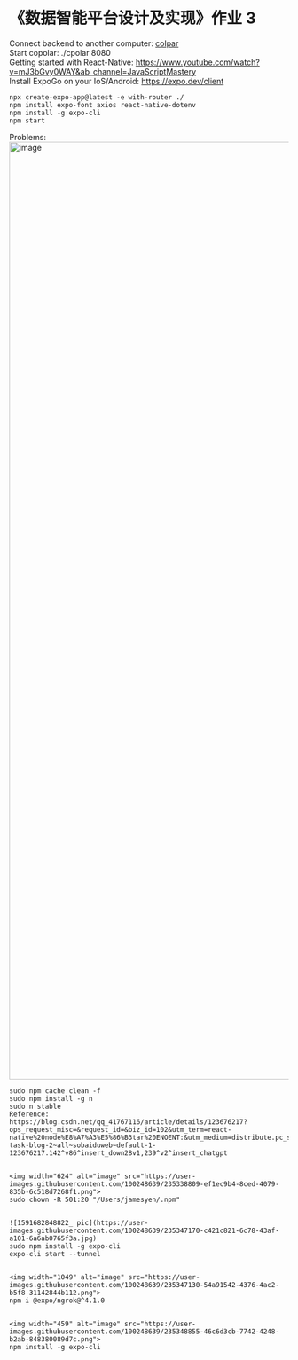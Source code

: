 # 《数据智能平台设计及实现》作业 3

Connect backend to another computer: [colpar](https://dashboard.cpolar.com/get-started)    
Start copolar: ./cpolar 8080  
Getting started with React-Native: https://www.youtube.com/watch?v=mJ3bGvy0WAY&ab_channel=JavaScriptMastery  
Install ExpoGo on your IoS/Android: https://expo.dev/client  
```shell
npx create-expo-app@latest -e with-router ./    
npm install expo-font axios react-native-dotenv  
npm install -g expo-cli  
npm start  
```    

Problems:  
<img width="1691" alt="image" src="https://user-images.githubusercontent.com/100248639/235338724-9817dae6-084b-4f76-bcb2-3074c49a1b4e.png">
```shell
sudo npm cache clean -f  
sudo npm install -g n  
sudo n stable  
Reference: https://blog.csdn.net/qq_41767116/article/details/123676217?ops_request_misc=&request_id=&biz_id=102&utm_term=react-native%20node%E8%A7%A3%E5%86%B3tar%20ENOENT:&utm_medium=distribute.pc_search_result.none-task-blog-2~all~sobaiduweb~default-1-123676217.142^v86^insert_down28v1,239^v2^insert_chatgpt  


<img width="624" alt="image" src="https://user-images.githubusercontent.com/100248639/235338809-ef1ec9b4-8ced-4079-835b-6c518d7268f1.png">
sudo chown -R 501:20 "/Users/jamesyen/.npm"  


![1591682848822_ pic](https://user-images.githubusercontent.com/100248639/235347170-c421c821-6c78-43af-a101-6a6ab0765f3a.jpg)
sudo npm install -g expo-cli  
expo-cli start --tunnel  


<img width="1049" alt="image" src="https://user-images.githubusercontent.com/100248639/235347130-54a91542-4376-4ac2-b5f8-31142844b112.png">
npm i @expo/ngrok@^4.1.0


<img width="459" alt="image" src="https://user-images.githubusercontent.com/100248639/235348855-46c6d3cb-7742-4248-b2ab-848380089d7c.png">
npm install -g expo-cli  
